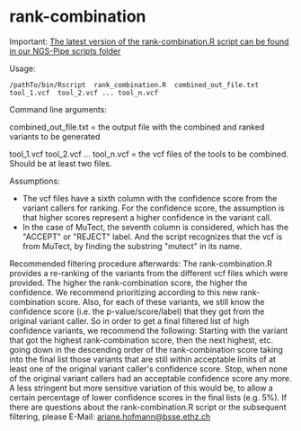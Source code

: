 # rank-combination

Important:
[The latest version of the rank-combination.R script can be found in our NGS-Pipe scripts folder](https://github.com/cbg-ethz/NGS-pipe/blob/master/scripts/rank_combination.R "rank-combination.R")


Usage:

```
/pathTo/bin/Rscript  rank_combination.R  combined_out_file.txt  tool_1.vcf  tool_2.vcf ... tool_n.vcf
```

Command line arguments:

combined_out_file.txt 			= the output file with the combined and ranked variants to be generated

tool_1.vcf tool_2.vcf ... tool_n.vcf	= the vcf files of the tools to be combined. Should be at least two files.

Assumptions:
- The vcf files have a sixth column with the confidence score from the variant callers for ranking. For the
  confidence score, the assumption is that higher scores represent a higher confidence in the variant call.
- In the case of MuTect, the seventh column is considered, which has the "ACCEPT" or "REJECT" label. 
  And the script recognizes that the vcf is from MuTect, by finding the substring "mutect" in its name.



Recommended filtering procedure afterwards:
The rank-combination.R provides a re-ranking of the variants from the different vcf files which were provided. The higher the
rank-combination score, the higher the confidence. We recommend prioritizing according to this new rank-combination score. Also, for each
of these variants, we still know the confidence score (i.e. the p-value/score/label) that they got from the original variant caller. 
So in order to get a final filtered list of high confidence variants, we recommend the following:
Starting with the variant that got the highest rank-combination score, then the next highest, etc. going down in the descending order of the
rank-combination score taking into the final list those variants that are still within acceptable limits of at least one of the original 
variant caller's confidence score. Stop, when none of the original variant callers had an acceptable confidence score any more.
A less stringent but more sensitive variation of this would be, to allow a certain percentage of lower confidence scores in the final
lists (e.g. 5%). If there are questions about the rank-combination.R script or the subsequent filtering, 
please E-Mail: ariane.hofmann@bsse.ethz.ch


